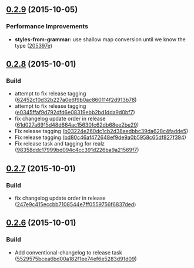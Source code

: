 <a name="0.2.9"></a>
## [0.2.9](https://github.com/eoneill/eyeglass-restyle/compare/v0.2.8...v0.2.9) (2015-10-05)


### Performance Improvements

* **styles-from-grammar:** use shallow map conversion until we know the type ([205397e](https://github.com/eoneill/eyeglass-restyle/commit/205397e))



<a name="0.2.8"></a>
## [0.2.8](https://github.com/eoneill/eyeglass-restyle/compare/v0.2.7...v0.2.8) (2015-10-01)


### Build

* attempt to fix release tagging ([62452c10d32b227a0e6f9b0ac860114f2d913b78](https://github.com/eoneill/eyeglass-restyle/commit/62452c10d32b227a0e6f9b0ac860114f2d913b78))
* attempt to fix release tagging ([e0345ffaf9d792dfd6e08319ebb2bd1dda9d0bf7](https://github.com/eoneill/eyeglass-restyle/commit/e0345ffaf9d792dfd6e08319ebb2bd1dda9d0bf7))
* fix changelog update order in release ([61d027a6915d48d664ac15630fc62db68ee2be29](https://github.com/eoneill/eyeglass-restyle/commit/61d027a6915d48d664ac15630fc62db68ee2be29))
* Fix release tagging  ([b03224e260dc1cb2d38aedbbc39da628c4fadde5](https://github.com/eoneill/eyeglass-restyle/commit/b03224e260dc1cb2d38aedbbc39da628c4fadde5))
* Fix release tagging  ([bd80c46af472648ef9de9a0b5958c65df827f394](https://github.com/eoneill/eyeglass-restyle/commit/bd80c46af472648ef9de9a0b5958c65df827f394))
* Fix release task and tagging for realz ([98358ddc17999bd094c4cc391d226ba9a21569f7](https://github.com/eoneill/eyeglass-restyle/commit/98358ddc17999bd094c4cc391d226ba9a21569f7))



<a name="0.2.7"></a>
## [0.2.7](https://github.com/eoneill/eyeglass-restyle/compare/v0.2.6...v0.2.7) (2015-10-01)


### Build

* fix changelog update order in release ([247e9c415eccbb7108544e7ff0559756f6837ded](https://github.com/eoneill/eyeglass-restyle/commit/247e9c415eccbb7108544e7ff0559756f6837ded))



<a name="0.2.6"></a>
## [0.2.6](https://github.com/eoneill/eyeglass-restyle/compare/v0.2.5...v0.2.6) (2015-10-01)


### Build

* Add conventional-changelog to release task ([5529575bcea6bd00a182f1ee74ef6e5283d91d09](https://github.com/eoneill/eyeglass-restyle/commit/5529575bcea6bd00a182f1ee74ef6e5283d91d09))

